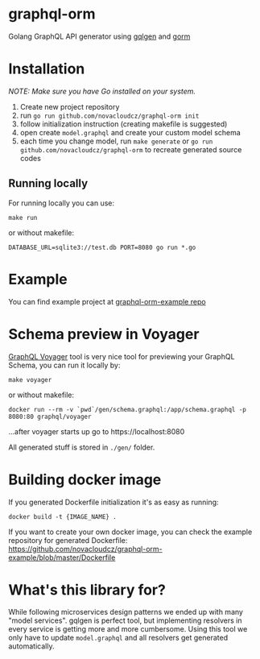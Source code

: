# graphql-orm

Golang GraphQL API generator using [gqlgen](https://gqlgen.com) and [gorm](https://gorm.io)

# Installation

_NOTE: Make sure you have Go installed on your system._

1. Create new project repository
1. run `go run github.com/novacloudcz/graphql-orm init`
1. follow initialization instruction (creating makefile is suggested)
1. open create `model.graphql` and create your custom model schema
1. each time you change model, run `make generate` or `go run github.com/novacloudcz/graphql-orm` to recreate generated source codes

## Running locally

For running locally you can use:

```
make run
```

or without makefile:

```
DATABASE_URL=sqlite3://test.db PORT=8080 go run *.go
```

# Example

You can find example project at [graphql-orm-example repo](https://github.com/novacloudcz/graphql-orm-example)

# Schema preview in Voyager

[GraphQL Voyager](https://apis.guru/graphql-voyager/) tool is very nice tool for previewing your GraphQL Schema, you can run it locally by:

```
make voyager
```

or without makefile:

```
docker run --rm -v `pwd`/gen/schema.graphql:/app/schema.graphql -p 8080:80 graphql/voyager
```

...after voyager starts up go to https://localhost:8080

All generated stuff is stored in `./gen/` folder.

# Building docker image

If you generated Dockerfile initialization it's as easy as running:

```
docker build -t {IMAGE_NAME} .
```

If you want to create your own docker image, you can check the example repository for generated Dockerfile: https://github.com/novacloudcz/graphql-orm-example/blob/master/Dockerfile

# What's this library for?

While following microservices design patterns we ended up with many "model services". gqlgen is perfect tool, but implementing resolvers in every service is getting more and more cumbersome. Using this tool we only have to update `model.graphql` and all resolvers get generated automatically.
